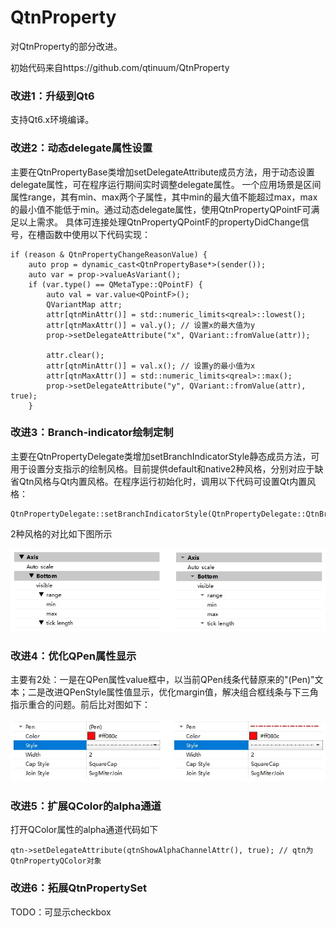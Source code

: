 # QtnProperty
对QtnProperty的部分改进。

初始代码来自https://github.com/qtinuum/QtnProperty

### 改进1：升级到Qt6
支持Qt6.x环境编译。

### 改进2：动态delegate属性设置
主要在QtnPropertyBase类增加setDelegateAttribute成员方法，用于动态设置delegate属性，可在程序运行期间实时调整delegate属性。
一个应用场景是区间属性range，其有min、max两个子属性，其中min的最大值不能超过max，max的最小值不能低于min。通过动态delegate属性，使用QtnPropertyQPointF可满足以上需求。
具体可连接处理QtnPropertyQPointF的propertyDidChange信号，在槽函数中使用以下代码实现：

    if (reason & QtnPropertyChangeReasonValue) {
        auto prop = dynamic_cast<QtnPropertyBase*>(sender());
        auto var = prop->valueAsVariant();
        if (var.type() == QMetaType::QPointF) {
            auto val = var.value<QPointF>();
            QVariantMap attr;
            attr[qtnMinAttr()] = std::numeric_limits<qreal>::lowest();
            attr[qtnMaxAttr()] = val.y(); // 设置x的最大值为y
            prop->setDelegateAttribute("x", QVariant::fromValue(attr)); 

            attr.clear();
            attr[qtnMinAttr()] = val.x(); // 设置y的最小值为x
            attr[qtnMaxAttr()] = std::numeric_limits<qreal>::max();
            prop->setDelegateAttribute("y", QVariant::fromValue(attr), true);
        }

### 改进3：Branch-indicator绘制定制
主要在QtnPropertyDelegate类增加setBranchIndicatorStyle静态成员方法，可用于设置分支指示的绘制风格。目前提供default和native2种风格，分别对应于缺省Qtn风格与Qt内置风格。在程序运行初始化时，调用以下代码可设置Qt内置风格：

    QtnPropertyDelegate::setBranchIndicatorStyle(QtnPropertyDelegate::QtnBranchIndicatorStyleNative);

2种风格的对比如下图所示

![输入图片说明](Docs/img/branch-indicator.jpg)

### 改进4：优化QPen属性显示
主要有2处：一是在QPen属性value框中，以当前QPen线条代替原来的"(Pen)"文本；二是改进QPenStyle属性值显示，优化margin值，解决组合框线条与下三角指示重合的问题。前后比对图如下：

![输入图片说明](Docs/img/pen.jpg)

### 改进5：扩展QColor的alpha通道
打开QColor属性的alpha通道代码如下
    
    qtn->setDelegateAttribute(qtnShowAlphaChannelAttr(), true); // qtn为QtnPropertyQColor对象

### 改进6：拓展QtnPropertySet
TODO：可显示checkbox




